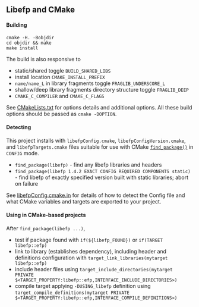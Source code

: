 ## Libefp and CMake

#### Building

    cmake -H. -Bobjdir
    cd objdir && make
    make install

The build is also responsive to

- static/shared toggle `BUILD_SHARED_LIBS`
- install location `CMAKE_INSTALL_PREFIX`
- `name/name_L` in library fragments toggle `FRAGLIB_UNDERSCORE_L`
- shallow/deep library fragments directory structure toggle `FRAGLIB_DEEP`
- `CMAKE_C_COMPILER` and `CMAKE_C_FLAGS`

See [CMakeLists.txt](CMakeLists.txt) for options details and additional options.
All these build options should be passed as `cmake -DOPTION`.

#### Detecting

This project installs with `libefpConfig.cmake`, `libefpConfigVersion.cmake`, and `libefpTargets.cmake` files suitable for use with CMake [`find_package()`](https://cmake.org/cmake/help/v3.2/command/find_package.html) in `CONFIG` mode.

- `find_package(libefp)` - find any libefp libraries and headers
- `find_package(libefp 1.4.2 EXACT CONFIG REQUIRED COMPONENTS static)` - find libefp of exactly specified version built with static libraries; abort on failure

See [libefpConfig.cmake.in](cmake/libefpConfig.cmake.in) for details of how to detect the Config file and what CMake variables and targets are exported to your project.

#### Using in CMake-based projects

After `find_package(libefp ...)`,

- test if package found with `if(${libefp_FOUND})` or `if(TARGET libefp::efp)`
- link to library (establishes dependency), including header and definitions configuration with `target_link_libraries(mytarget libefp::efp)`
- include header files using `target_include_directories(mytarget PRIVATE $<TARGET_PROPERTY:libefp::efp,INTERFACE_INCLUDE_DIRECTORIES>)`
- compile target applying `-DUSING_libefp` definition using `target_compile_definitions(mytarget PRIVATE $<TARGET_PROPERTY:libefp::efp,INTERFACE_COMPILE_DEFINITIONS>)`
